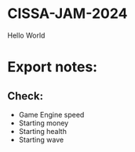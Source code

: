 # CISSA-JAM-2024
Hello World

# Export notes:
## Check:
- Game Engine speed
- Starting money
- Starting health
- Starting wave

